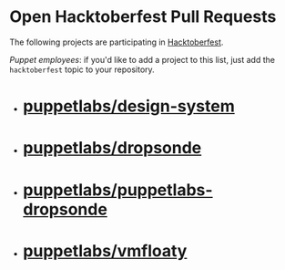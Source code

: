 # Open Hacktoberfest Pull Requests

The following projects are participating in [Hacktoberfest](http://hacktoberfest.com).

*Puppet employees*: if you'd like to add a project to this list, just add the
`hacktoberfest` topic to your repository.

* # [puppetlabs/design-system](https://github.com/puppetlabs/design-system)
* # [puppetlabs/dropsonde](https://github.com/puppetlabs/dropsonde)
* # [puppetlabs/puppetlabs-dropsonde](https://github.com/puppetlabs/puppetlabs-dropsonde)
* # [puppetlabs/vmfloaty](https://github.com/puppetlabs/vmfloaty)
